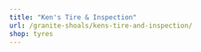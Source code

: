 ```yaml
---
title: "Ken's Tire & Inspection"
url: /granite-shoals/kens-tire-and-inspection/
shop: tyres
---
```


